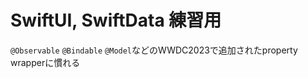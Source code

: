 # SwiftUI, SwiftData 練習用

```@Observable``` ```@Bindable``` ```@Model```などのWWDC2023で追加されたproperty wrapperに慣れる
